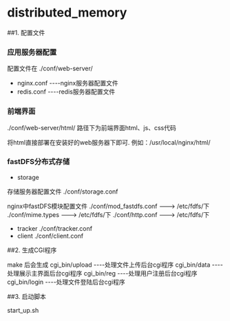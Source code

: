 # distributed_memory


##1. 配置文件

### 应用服务器配置

配置文件在 ./conf/web-server/
* nginx.conf ----nginx服务器配置文件
* redis.conf ----redis服务器配置文件

### 前端界面

./conf/web-server/html/ 路径下为前端界面html、js、css代码

将html直接部署在安装好的web服务器下即可.
例如：/usr/local/nginx/html/

### fastDFS分布式存储

* storage 

存储服务器配置文件 ./conf/storage.conf  

nginx中fastDFS模块配置文件 ./conf/mod_fastdfs.conf ---> /etc/fdfs/下
                           ./conf/mime.types       ---> /etc/fdfs/下
                           ./conf/http.conf        ---> /etc/fdfs/下

* tracker ./conf/tracker.conf
* client  ./conf/client.conf


##2. 生成CGI程序

make 后会生成 
cgi_bin/upload    ----处理文件上传后台cgi程序
cgi_bin/data      ----处理展示主界面后台cgi程序
cgi_bin/reg       ----处理用户注册后台cgi程序
cgi_bin/login     ----处理文件登陆后台cgi程序

##3. 启动脚本

start_up.sh

